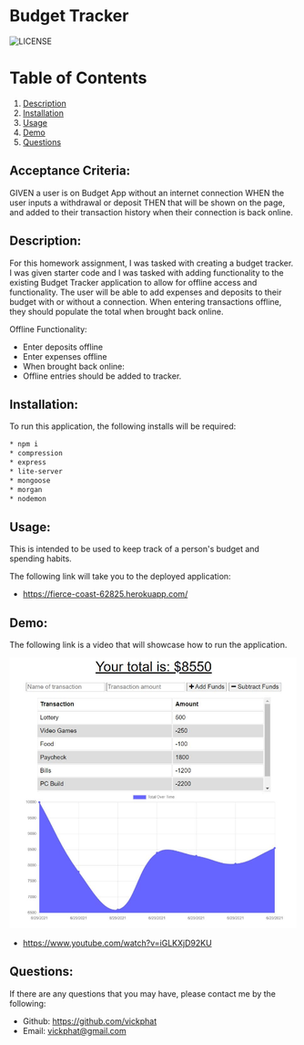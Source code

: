 # Budget Tracker

![LICENSE](https://img.shields.io/badge/License-[MIT]-blue?style=for-the-badge&logo=appveyor.svg)

# Table of Contents 

1. [Description](#description)
2. [Installation](#installation)
3. [Usage](#usage)
4. [Demo](#demo)
5. [Questions](#questions)

## Acceptance Criteria:

GIVEN a user is on Budget App without an internet connection
WHEN the user inputs a withdrawal or deposit
THEN that will be shown on the page, and added to their transaction history when their connection is back online.

## Description:

For this homework assignment, I was tasked with creating a budget tracker. I was given starter code and I was tasked with adding functionality to the existing Budget Tracker application to allow for offline access and functionality.
The user will be able to add expenses and deposits to their budget with or without a connection. When entering transactions offline, they should populate the total when brought back online.

Offline Functionality:

* Enter deposits offline
* Enter expenses offline
* When brought back online:
* Offline entries should be added to tracker.

## Installation:

To run this application, the following installs will be required:

    * npm i
    * compression
    * express
    * lite-server
    * mongoose
    * morgan
    * nodemon
        

## Usage:

This is intended to be used to keep track of a person's budget and spending habits. 

The following link will take you to the deployed application:
    
* https://fierce-coast-62825.herokuapp.com/

## Demo:
The following link is a video that will showcase how to run the application.

<img src= "./assets/images/budgetTracker.JPG">

* https://www.youtube.com/watch?v=iGLKXjD92KU

## Questions: 
If there are any questions that you may have, please contact me by the following:

* Github: https://github.com/vickphat
* Email: vickphat@gmail.com 

